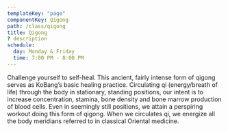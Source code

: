 ```yaml
---
templateKey: "page"
componentKey: Qigong
path: /class/qigong
title: Qigong
? description
schedule:
  day: Monday & Friday
  time: 7:00 PM - 8:00 PM
---
```


<p>Challenge yourself to self-heal. This ancient, fairly intense form of qigong serves as KoBang’s basic healing practice. Circulating qi (energy/breath of life) through the body in stationary, standing positions, our intent is to increase concentration, stamina, bone density and bone marrow production of blood cells. Even in seemingly still positions, we attain a perspiring workout doing this form of qigong. When we circulates qi, we energize all the body meridians referred to in classical Oriental medicine.</p>

